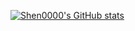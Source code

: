 [![Shen0000's GitHub stats](https://github-readme-stats.vercel.app/api?username=Shen0000)](https://github.com/Shen0000/github-readme-stats)

<!--
**Shen0000/Shen0000** is a ✨ _special_ ✨ repository because its `README.md` (this file) appears on your GitHub profile.

Here are some ideas to get you started:

- 🔭 I’m currently working on ...
- 🌱 I’m currently learning ...
- 👯 I’m looking to collaborate on ...
- 🤔 I’m looking for help with ...
- 💬 Ask me about ...
- 📫 How to reach me: ...
- 😄 Pronouns: ...
- ⚡ Fun fact: ...
-->
